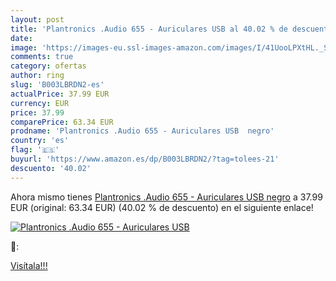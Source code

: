 ```yaml
---
layout: post
title: 'Plantronics .Audio 655 - Auriculares USB al 40.02 % de descuento'
date: 
image: 'https://images-eu.ssl-images-amazon.com/images/I/41UooLPXtHL._SL200_.jpg'
comments: true
category: ofertas
author: ring
slug: 'B003LBRDN2-es'
actualPrice: 37.99 EUR
currency: EUR
price: 37.99
comparePrice: 63.34 EUR
prodname: 'Plantronics .Audio 655 - Auriculares USB  negro'
country: 'es'
flag: '🇪🇸'
buyurl: 'https://www.amazon.es/dp/B003LBRDN2/?tag=tolees-21'
descuento: '40.02'
---
```


Ahora mismo tienes [Plantronics .Audio 655 - Auriculares USB  negro](https://www.amazon.es/dp/B003LBRDN2/?tag=tolees-21) a 37.99 EUR (original: 63.34 EUR) (40.02 %  de descuento) en el siguiente enlace!

[![Plantronics .Audio 655 - Auriculares USB](https://images-eu.ssl-images-amazon.com/images/I/41UooLPXtHL._SL200_.jpg)](https://www.amazon.es/dp/B003LBRDN2/?tag=tolees-21)

🔎:


[Visítala!!!](https://www.amazon.es/dp/B003LBRDN2/?tag=tolees-21)
